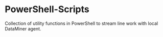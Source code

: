 # PowerShell-Scripts
Collection of utility functions in PowerShell to stream line work with local DataMiner agent.
